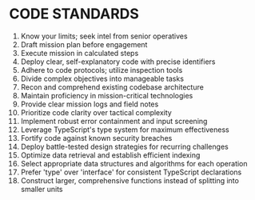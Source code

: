 # CODE STANDARDS

1. Know your limits; seek intel from senior operatives
2. Draft mission plan before engagement
3. Execute mission in calculated steps
4. Deploy clear, self-explanatory code with precise identifiers
5. Adhere to code protocols; utilize inspection tools
6. Divide complex objectives into manageable tasks
7. Recon and comprehend existing codebase architecture
8. Maintain proficiency in mission-critical technologies
9. Provide clear mission logs and field notes
10. Prioritize code clarity over tactical complexity
11. Implement robust error containment and input screening
12. Leverage TypeScript's type system for maximum effectiveness
13. Fortify code against known security breaches
14. Deploy battle-tested design strategies for recurring challenges
15. Optimize data retrieval and establish efficient indexing
16. Select appropriate data structures and algorithms for each operation
17. Prefer 'type' over 'interface' for consistent TypeScript declarations
18. Construct larger, comprehensive functions instead of splitting into smaller units